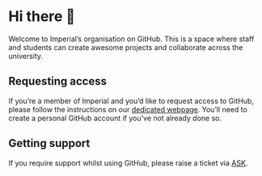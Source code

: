 # Hi there 👋
Welcome to Imperial’s organisation on GitHub. This is a space where staff and students can create awesome projects and collaborate across the university.

## Requesting access
If you’re a member of Imperial and you’d like to request access to GitHub, please follow the instructions on our [dedicated webpage](https://www.imperial.ac.uk/admin-services/ict/self-service/research-support/research-support-systems/github/working-with-githubcom/). You’ll need to create a personal GitHub account if you’ve not already done so.

## Getting support
If you require support whilst using GitHub, please raise a ticket via [ASK](https://servicemgt.imperial.ac.uk/ask).
